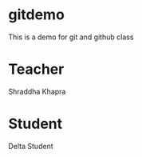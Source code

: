 # gitdemo
This is a demo for git and github class

# Teacher
Shraddha Khapra

# Student
  Delta Student